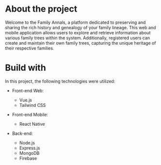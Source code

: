 # About the project
Welcome to the Family Annals, a platform dedicated to preserving and sharing the rich history and genealogy of your family lineage. This web and mobile application allows users to explore and retrieve information about various family trees within the system. Additionally, registered users can create and maintain their own family trees, capturing the unique heritage of their respective families.

# Build with

In this project, the following technologies were utilized:

* Front-end Web:
  - Vue.js
  - Tailwind CSS
 
* Front-end Mobile:
  - React Native

* Back-end:
  - Node.js
  - Express.js
  - MongoDB
  - Firebase
 
